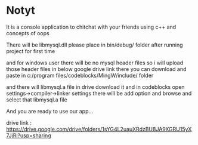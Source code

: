 # Notyt

It is a console application to chitchat with your friends using c++ and concepts of oops




There will be libmysql.dll please place in bin/debug/
 folder after running project for first time
 
 
 and for windows user there will be no mysql header files so i will upload those header files
 in below google drive link there you can download and paste in c:/program files/codeblocks/MingW/include/
 folder
 
 and there will libmysql.a file in drive download it and in codeblocks open settings->compiler->linker settings there will
 be add option and browse and select that libmysql.a file
 
 
 
 And you are ready to use our app...
 
 
 
 drive link : https://drive.google.com/drive/folders/1sYG4L2uauXRdzBU8JA9XGRU15yX7JjRi?usp=sharing
